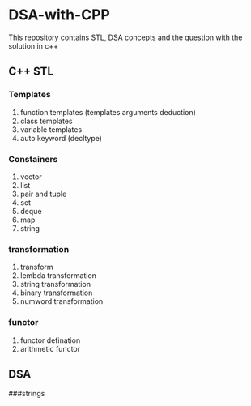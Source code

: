 # DSA-with-CPP
This repository contains STL, DSA concepts and the question with the solution in c++

## C++ STL
### Templates
1. function templates (templates arguments deduction)
2. class templates
3. variable templates
4. auto keyword (decltype)
### Constainers
1. vector 
2. list
3. pair and tuple
4. set
5. deque
6. map
7. string
### transformation
1. transform
2. lembda transformation
3. string transformation
4. binary transformation
5. numword transformation

### functor
1. functor defination
2. arithmetic functor


## DSA
###strings
